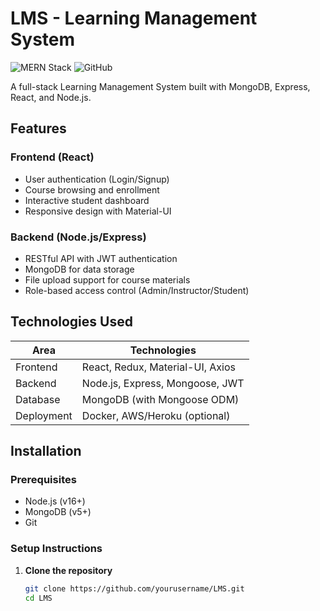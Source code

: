 # LMS - Learning Management System

![MERN Stack](https://img.shields.io/badge/Stack-MERN-brightgreen)
![GitHub](https://img.shields.io/github/license/yourusername/LMS)

A full-stack Learning Management System built with MongoDB, Express, React, and Node.js.

## Features

### Frontend (React)
- User authentication (Login/Signup)
- Course browsing and enrollment
- Interactive student dashboard
- Responsive design with Material-UI

### Backend (Node.js/Express)
- RESTful API with JWT authentication
- MongoDB for data storage
- File upload support for course materials
- Role-based access control (Admin/Instructor/Student)

## Technologies Used

| Area        | Technologies                          |
|-------------|---------------------------------------|
| Frontend    | React, Redux, Material-UI, Axios     |
| Backend     | Node.js, Express, Mongoose, JWT      |
| Database    | MongoDB (with Mongoose ODM)          |
| Deployment  | Docker, AWS/Heroku (optional)        |

## Installation

### Prerequisites
- Node.js (v16+)
- MongoDB (v5+)
- Git

### Setup Instructions

1. **Clone the repository**
   ```bash
   git clone https://github.com/yourusername/LMS.git
   cd LMS